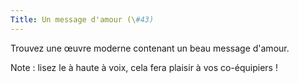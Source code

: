 ```yaml
---
Title: Un message d'amour (\#43)
---
```


Trouvez une œuvre moderne contenant un beau message d'amour.

Note : lisez le à haute à voix, cela fera plaisir à vos co-équipiers !